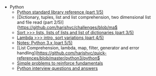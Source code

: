 * Python  
  * [Python standard library reference (part 1/5)](https://github.com/harishvc/challenges/blob/master/python-intro.py)  
  * [Dictionary, tuples, list and list comprehension, two dimensional list and file read (part 2/5)](https://github.com/harishvc/challenges/blob/ma$
  * [Sort >>> lists, lists of lists and list of dictionaries (part 3/5)](https://github.com/harishvc/challenges/blob/master/python-intro3.py)
  * [Lambda >>> intro, sort variations (part 4/5)](https://github.com/harishvc/challenges/blob/master/lambda.py)
  * [Notes: Python 3.x (part 5/5)](https://github.com/harishvc/challenges/blob/master/python-intro4.py)
  * [List Comprehension, lambda, map, filter, generator and error handling](https://github.com/harishvc/quick-references/blob/master/python3/python$
  * [Simple problems to reinforce fundamentals](https://github.com/harishvc/quick-references/blob/master/python3/python-intro-7.md)  
  * [Python interview questions and answers](http://www.ilian.io/python-interview-question-and-answers/)


